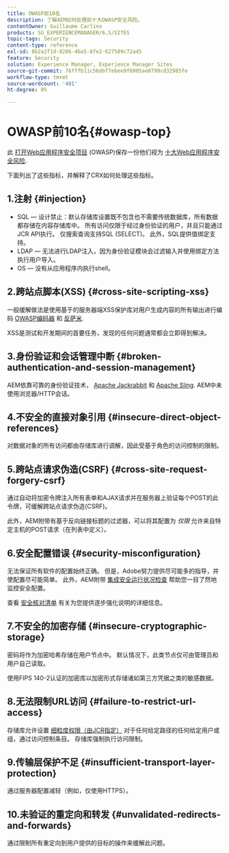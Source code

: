 ```yaml
---
title: OWASP前10名
description: 了解AEM如何处理前十大OWASP安全风险。
contentOwner: Guillaume Carlino
products: SG_EXPERIENCEMANAGER/6.5/SITES
topic-tags: Security
content-type: reference
exl-id: 8b2a2f1d-8286-4ba5-8fe2-627509c72a45
feature: Security
solution: Experience Manager, Experience Manager Sites
source-git-commit: 76fffb11c56dbf7ebee9f6805ae0799cd32985fe
workflow-type: tm+mt
source-wordcount: '481'
ht-degree: 0%

---
```


# OWASP前10名{#owasp-top}

此 [打开Web应用程序安全项目](https://owasp.org/) (OWASP)保存一份他们视为 [十大Web应用程序安全风险](https://owasp.org/www-project-top-ten/).

下面列出了这些指标，并解释了CRX如何处理这些指标。

## 1.注射 {#injection}

* SQL — 设计禁止：默认存储库设置既不包含也不需要传统数据库，所有数据都存储在内容存储库中。 所有访问仅限于经过身份验证的用户，并且只能通过JCR API执行。 仅搜索查询支持SQL (SELECT)。 此外，SQL提供值绑定支持。
* LDAP — 无法进行LDAP注入，因为身份验证模块会过滤输入并使用绑定方法执行用户导入。
* OS — 没有从应用程序内执行shell。

## 2.跨站点脚本(XSS) {#cross-site-scripting-xss}

一般缓解做法是使用基于的服务器端XSS保护库对用户生成内容的所有输出进行编码 [OWASP编码器](https://owasp.org/www-project-java-encoder/) 和 [反萨米](https://wiki.owasp.org/index.php/Category:OWASP_AntiSamy_Project).

XSS是测试和开发期间的首要任务，发现的任何问题通常都会立即得到解决。

## 3.身份验证和会话管理中断 {#broken-authentication-and-session-management}

AEM依靠可靠的身份验证技术， [Apache Jackrabbit](https://jackrabbit.apache.org/jcr/index.html) 和 [Apache Sling](https://sling.apache.org/). AEM中未使用浏览器/HTTP会话。

## 4.不安全的直接对象引用 {#insecure-direct-object-references}

对数据对象的所有访问都由存储库进行调解，因此受基于角色的访问控制的限制。

## 5.跨站点请求伪造(CSRF) {#cross-site-request-forgery-csrf}

通过自动将加密令牌注入所有表单和AJAX请求并在服务器上验证每个POST的此令牌，可缓解跨站点请求伪造(CSRF)。

此外，AEM附带有基于反向链接标题的过滤器，可以将其配置为 *仅限* 允许来自特定主机的POST请求（在列表中定义）。

## 6.安全配置错误 {#security-misconfiguration}

无法保证所有软件的配置始终正确。 但是，Adobe努力提供尽可能多的指导，并使配置尽可能简单。 此外，AEM附带 [集成安全运行状况检查](/help/sites-administering/operations-dashboard.md) 帮助您一目了然地监控安全配置。

查看 [安全核对清单](/help/sites-administering/security-checklist.md) 有关为您提供逐步强化说明的详细信息。

## 7.不安全的加密存储 {#insecure-cryptographic-storage}

密码将作为加密哈希存储在用户节点中。 默认情况下，此类节点仅可由管理员和用户自己读取。

使用FIPS 140-2认证的加密库以加密形式存储诸如第三方凭据之类的敏感数据。

## 8.无法限制URL访问 {#failure-to-restrict-url-access}

存储库允许设置 [细粒度权限（由JCR指定）](https://developer.adobe.com/experience-manager/reference-materials/spec/jcr/2.0/16_Access_Control_Management.html) 对于任何给定路径的任何给定用户或组，通过访问控制条目。 存储库强制执行访问限制。

## 9.传输层保护不足 {#insufficient-transport-layer-protection}

通过服务器配置减轻（例如，仅使用HTTPS）。

## 10.未验证的重定向和转发 {#unvalidated-redirects-and-forwards}

通过限制所有重定向到用户提供的目标的操作来缓解此问题。
